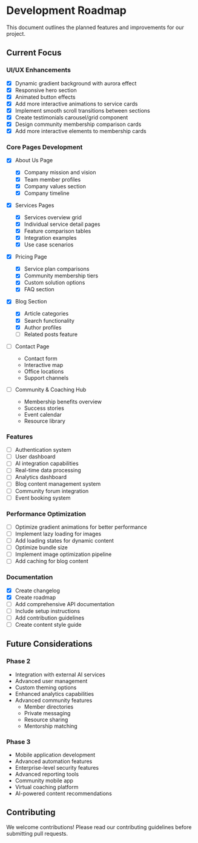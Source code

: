 # Development Roadmap

This document outlines the planned features and improvements for our project.

## Current Focus

### UI/UX Enhancements
- [x] Dynamic gradient background with aurora effect
- [x] Responsive hero section
- [x] Animated button effects
- [x] Add more interactive animations to service cards
- [x] Implement smooth scroll transitions between sections
- [x] Create testimonials carousel/grid component
- [x] Design community membership comparison cards
- [x] Add more interactive elements to membership cards

### Core Pages Development
- [x] About Us Page
  - [x] Company mission and vision
  - [x] Team member profiles
  - [x] Company values section
  - [x] Company timeline
  
- [x] Services Pages
  - [x] Services overview grid
  - [x] Individual service detail pages
  - [x] Feature comparison tables
  - [x] Integration examples
  - [x] Use case scenarios
  
- [x] Pricing Page
  - [x] Service plan comparisons
  - [x] Community membership tiers
  - [x] Custom solution options
  - [x] FAQ section
  
- [x] Blog Section
  - [x] Article categories
  - [x] Search functionality
  - [x] Author profiles
  - [ ] Related posts feature
  
- [ ] Contact Page
  - Contact form
  - Interactive map
  - Office locations
  - Support channels
  
- [ ] Community & Coaching Hub
  - Membership benefits overview
  - Success stories
  - Event calendar
  - Resource library

### Features
- [ ] Authentication system
- [ ] User dashboard
- [ ] AI integration capabilities
- [ ] Real-time data processing
- [ ] Analytics dashboard
- [ ] Blog content management system
- [ ] Community forum integration
- [ ] Event booking system

### Performance Optimization
- [ ] Optimize gradient animations for better performance
- [ ] Implement lazy loading for images
- [ ] Add loading states for dynamic content
- [ ] Optimize bundle size
- [ ] Implement image optimization pipeline
- [ ] Add caching for blog content

### Documentation
- [x] Create changelog
- [x] Create roadmap
- [ ] Add comprehensive API documentation
- [ ] Include setup instructions
- [ ] Add contribution guidelines
- [ ] Create content style guide

## Future Considerations

### Phase 2
- Integration with external AI services
- Advanced user management
- Custom theming options
- Enhanced analytics capabilities
- Advanced community features
  - Member directories
  - Private messaging
  - Resource sharing
  - Mentorship matching

### Phase 3
- Mobile application development
- Advanced automation features
- Enterprise-level security features
- Advanced reporting tools
- Community mobile app
- Virtual coaching platform
- AI-powered content recommendations

## Contributing
We welcome contributions! Please read our contributing guidelines before submitting pull requests.
